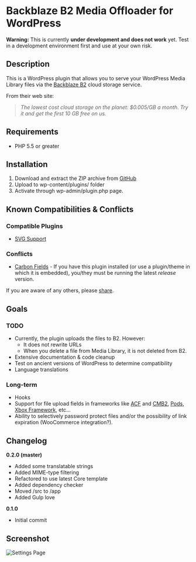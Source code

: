 # Backblaze B2 Media Offloader for WordPress

**Warning:** This is currently **under development and does not work** yet. Test in a development environment first and use at your own risk.

## Description

This is a WordPress plugin that allows you to serve your WordPress Media Library files via the [Backblaze B2](https://www.backblaze.com/b2/cloud-storage.html#af9kre) cloud storage service.

From their web site:

> *The lowest cost cloud storage on the planet: $0.005/GB a month. Try it and get the first 10 GB free on us.*

## Requirements

* PHP 5.5 or greater

## Installation

1. Download and extract the ZIP archive from [GitHub](https://github.com/dmhendricks/backblaze-media-offloader)
2. Upload to wp-content/plugins/ folder
3. Activate through wp-admin/plugin.php page.

## Known Compatibilities & Conflicts

### Compatible Plugins

* [SVG Support](https://wordpress.org/plugins/svg-support/)

### Conflicts

* [Carbon Fields](https://wordpress.org/plugins/carbon-fields/) - If you have this plugin installed (or use a plugin/theme in which it is embedded), you/they must be running the latest _release_ version.

If you are aware of any others, please [share](https://github.com/dmhendricks/backblaze-media-offloader/issues).

## Goals

### TODO

* Currently, the plugin uploads the files to B2. However:
	* It does not rewrite URLs
	* When you delete a file from Media Library, it is not deleted from B2.
 * Extensive documentation & code cleanup
 * Test on ancient versions of WordPress to determine compatibility
 * Language translations

### Long-term

* Hooks
* Support for file upload fields in frameworks like [ACF](https://www.advancedcustomfields.com/) and [CMB2](https://wordpress.org/plugins/cmb2/), [Pods](https://wordpress.org/plugins/pods/), [Xbox Framework](https://codecanyon.net/item/xbox-framework-create-meta-boxes-theme-options-admin-pages-for-wordpress/19250995), etc...
* Ability to selectively password protect files and/or the possibility of link expiration (WooCommerce integration?).

## Changelog

**0.2.0 (master)**
* Added some translatable strings
* Added MIME-type filtering
* Refactored to use latest Core template
* Added dependency checker
* Moved /src to /app
* Added Gulp love

**0.1.0**
* Initial commit

## Screenshot

![Settings Page](https://raw.githubusercontent.com/dmhendricks/backblaze-media-offloader/master/assets/screenshot-1.png "Settings Page")
